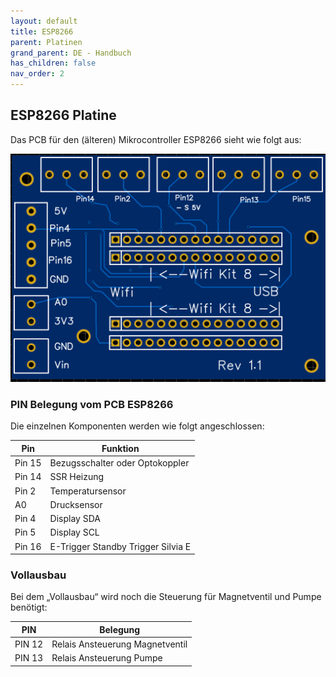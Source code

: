 ```yaml
---
layout: default
title: ESP8266
parent: Platinen
grand_parent: DE - Handbuch
has_children: false
nav_order: 2
---
```


## ESP8266 Platine

Das PCB für den (älteren) Mikrocontroller ESP8266 sieht wie folgt aus:

![Platine ESP8266](/img/pcb/esp8266/pcb_esp8266_rev1_1.png)

### PIN Belegung vom PCB ESP8266

Die einzelnen Komponenten werden wie folgt angeschlossen:

| Pin    | Funktion                           |
| ------ | ---------------------------------- |
| Pin 15 | Bezugsschalter oder Optokoppler    |
| Pin 14 | SSR Heizung                        |
| Pin 2  | Temperatursensor                   |
| A0     | Drucksensor                        |
| Pin 4  | Display SDA                        |
| Pin 5  | Display SCL                        |
| Pin 16 | E-Trigger Standby Trigger Silvia E |

### Vollausbau

Bei dem „Vollausbau“ wird noch die Steuerung für Magnetventil und Pumpe benötigt:

| PIN    | Belegung                        |
| ------ | ------------------------------- |
| PIN 12 | Relais Ansteuerung Magnetventil |
| PIN 13 | Relais Ansteuerung Pumpe        |
